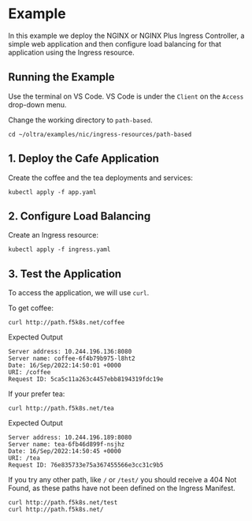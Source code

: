 # Example

In this example we deploy the NGINX or NGINX Plus Ingress Controller, a simple web application and then configure load balancing for that application using the Ingress resource.

## Running the Example

Use the terminal on VS Code. VS Code is under the `Client` on the `Access` drop-down menu. 

Change the working directory to `path-based`.
```
cd ~/oltra/examples/nic/ingress-resources/path-based
```

## 1. Deploy the Cafe Application

Create the coffee and the tea deployments and services:
```
kubectl apply -f app.yaml
```

## 2. Configure Load Balancing

Create an Ingress resource:
```
kubectl apply -f ingress.yaml
```

## 3. Test the Application

To access the application, we will use `curl`.

To get coffee:
```
curl http://path.f5k8s.net/coffee 
```

 Expected Output
```
Server address: 10.244.196.136:8080
Server name: coffee-6f4b79b975-l8ht2
Date: 16/Sep/2022:14:50:01 +0000
URI: /coffee
Request ID: 5ca5c11a263c4457ebb8194319fdc19e
```

If your prefer tea: 

```
curl http://path.f5k8s.net/tea 
```

Expected Output
```
Server address: 10.244.196.189:8080
Server name: tea-6fb46d899f-nsjhz
Date: 16/Sep/2022:14:50:45 +0000
URI: /tea
Request ID: 76e835733e75a367455566e3cc31c9b5
```

If you try any other path, like `/` or `/test/` you should receive a 404 Not Found, as these paths have not been defined on the Ingress Manifest.

```
curl http://path.f5k8s.net/test 
curl http://path.f5k8s.net/ 
```
